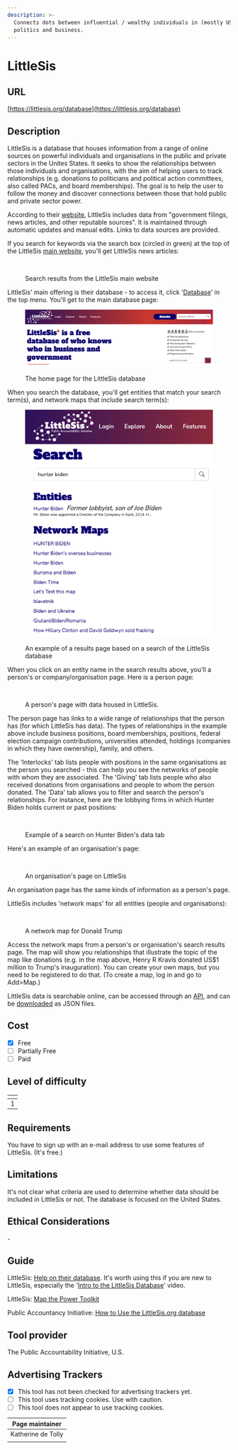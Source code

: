 ```yaml
---
description: >-
  Connects dots between influential / wealthy individuals in (mostly US)
  politics and business.
---
```


# LittleSis

## URL

[https://littlesis.org/database](https://littlesis.org/database)

## Description

LittleSis is a database that houses information from a range of online sources on powerful individuals and organisations in the public and private sectors in the Unites States. It seeks to show the relationships between those individuals and organisations, with the aim of helping users to track relationships (e.g. donations to politicians and political action committees, also called PACs, and board memberships). The goal is to help the user to follow the money and discover connections between those that hold public and private sector power.

According to their [website](https://littlesis.org/database), LittleSis includes data from "government filings, news articles, and other reputable sources". It is maintained through automatic updates and manual edits. Links to data sources are provided.

If you search for keywords via the search box (circled in green) at the top of the LittleSis [main website](https://littlesis.org/), you'll get LittleSis news articles:

<figure><img src=".gitbook/assets/Screenshot 2024-10-29 at 08.53.42.png" alt=""><figcaption><p>Search results from the LittleSis main website</p></figcaption></figure>

LittleSis' main offering is their database - to access it, click '[Database](https://littlesis.org/database)' in the top menu. You'll get to the main database page:

<figure><img src=".gitbook/assets/Screenshot 2025-10-22 at 12.06.10.png" alt=""><figcaption><p>The home page for the LittleSis database</p></figcaption></figure>

When you search the database, you'll get entities that match your search term(s), and network maps that include search term(s):

<figure><img src=".gitbook/assets/Screenshot 2025-10-22 at 12.13.34.png" alt=""><figcaption><p>An example of a results page based on a search of the LittleSis database</p></figcaption></figure>

When you click on an entity name in the search results above, you'll a person's or company/organisation page. Here is a person page:

<figure><img src=".gitbook/assets/Screenshot 2024-10-29 at 09.00.54.png" alt=""><figcaption><p>A person's page with data housed in LittleSis.</p></figcaption></figure>

The person page has links to a wide range of relationships that the person has (for which LittleSis has data). The types of relationships in the example above include business positions, board memberships, positions, federal election campaign contributions, universities attended, holdings (companies in which they have ownership), family, and others.

The 'Interlocks' tab lists people with positions in the same organisations as the person you searched - this can help you see the networks of people with whom they are associated. The 'Giving' tab lists people who also received donations from organisations and people to whom the person donated. The 'Data' tab allows you to filter and search the person's relationships. For instance, here are the lobbying firms in which Hunter Biden holds current or past positions:

<figure><img src=".gitbook/assets/Screenshot 2024-10-29 at 09.35.03.png" alt=""><figcaption><p>Example of a search on Hunter Biden's data tab</p></figcaption></figure>

Here's an example of an organisation's page:

<figure><img src=".gitbook/assets/Screenshot 2024-10-29 at 10.57.40.png" alt=""><figcaption><p>An organisation's page on LittleSis</p></figcaption></figure>

An organisation page has the same kinds of information as a person's page.

LittleSis includes 'network maps' for all entities (people and organisations):

<figure><img src=".gitbook/assets/Screenshot 2024-09-25 at 14.59.22.png" alt=""><figcaption><p>A network map for Donald Trump</p></figcaption></figure>

Access the network maps from a person's or organisation's search results page. The map will show you relationships that illustrate the topic of the map like donations (e.g. in the map above, Henry R Kravis donated US$1 million to Trump's inauguration). You can create your own maps, but you need to be registered to do that. (To create a map, log in and go to Add>Map.)

LittleSis data is searchable online, can be accessed through an [API](https://littlesis.org/api), and can be [downloaded](https://littlesis.org/database/bulk_data) as JSON files.

## Cost

* [x] Free
* [ ] Partially Free
* [ ] Paid

## Level of difficulty

<table><thead><tr><th data-type="rating" data-max="5"></th></tr></thead><tbody><tr><td>1</td></tr></tbody></table>

## Requirements

You have to sign up with an e-mail address to use some features of LittleSis. (It's free.)

## Limitations

It's not clear what criteria are used to determine whether data should be included in LittleSis or not. The database is focused on the United States.

## Ethical Considerations

\-

## Guide

LittleSis: [Help on their database](https://littlesis.org/help). It's worth using this if you are new to LittleSis, especially the '[Intro to the LittleSis Database](https://youtu.be/aWLnTqQb-BI)' video.

LittleSis: [Map the Power Toolkit](https://littlesis.org/toolkit)

Public Accountancy Initiative: [How to Use the LittleSis.org database](https://www.youtube.com/watch?v=lFio2jpgn88)

## Tool provider

The Public Accountability Initiative, U.S.

## Advertising Trackers

* [x] This tool has not been checked for advertising trackers yet.
* [ ] This tool uses tracking cookies. Use with caution.
* [ ] This tool does not appear to use tracking cookies.

| Page maintainer    |
| ------------------ |
| Katherine de Tolly |
|                    |
